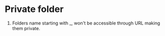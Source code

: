 # Private folder

1. Folders name starting with _, won't be accessible through URL making them private.